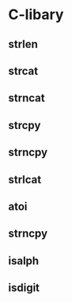 # C-libary
## strlen
## strcat
## strncat
## strcpy
## strncpy 
## strlcat
## atoi
## strncpy
## isalph
## isdigit
